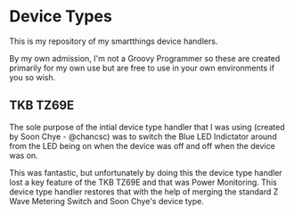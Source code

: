 # Device Types
This is my repository of my smartthings device handlers.

By my own admission, I'm not a Groovy Programmer so these are created primarily for my own use but are free to use in your own environments if you so wish.

## TKB TZ69E

The sole purpose of the intial device type handler that I was using (created by Soon Chye - @chancsc) was to switch the Blue LED Indictator around from the LED being on when the device was off and off when the device was on.

This was fantastic, but unfortunately by doing this the device type handler lost a key feature of the TKB TZ69E and that was Power Monitoring. This device type handler restores that with the help of merging the standard Z Wave Metering Switch and Soon Chye's device type.
